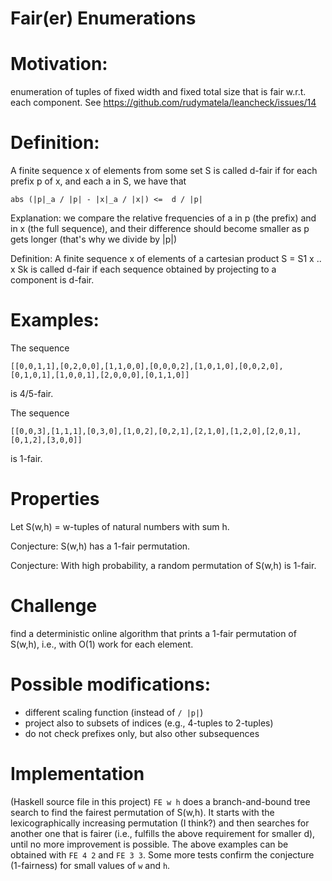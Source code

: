 Fair(er) Enumerations
=====================

# Motivation:

enumeration of tuples of fixed width and fixed total size
that is fair w.r.t. each component.
See https://github.com/rudymatela/leancheck/issues/14

# Definition:

A finite sequence  x  of elements from some set S
is called  d-fair  if for each prefix  p  of  x,
and each  a in  S, we have that

    abs (|p|_a / |p| - |x|_a / |x|) <=  d / |p|

Explanation: we compare the relative frequencies of  a
in  p (the prefix) and in  x (the full sequence),
and their difference should become smaller as  p  gets longer
(that's why we divide by |p|)

Definition: A finite sequence  x  of elements of  a cartesian product
S = S1 x .. x Sk  is called  d-fair  if each sequence obtained
by projecting to a component is  d-fair.

# Examples:

The sequence

    [[0,0,1,1],[0,2,0,0],[1,1,0,0],[0,0,0,2],[1,0,1,0],[0,0,2,0],[0,1,0,1],[1,0,0,1],[2,0,0,0],[0,1,1,0]]

is 4/5-fair.

The sequence

    [[0,0,3],[1,1,1],[0,3,0],[1,0,2],[0,2,1],[2,1,0],[1,2,0],[2,0,1],[0,1,2],[3,0,0]]

is 1-fair.

# Properties

Let S(w,h) = w-tuples of natural numbers with sum h.

Conjecture: S(w,h) has a 1-fair permutation.

Conjecture: With high probability, a random permutation of S(w,h) is 1-fair.

# Challenge

find a deterministic online algorithm that prints a 1-fair permutation of S(w,h),
i.e., with O(1) work for each element.


# Possible modifications:

* different scaling function (instead of `/ |p|`)
* project also to subsets of indices (e.g., 4-tuples to 2-tuples)
* do not check prefixes only, but also other subsequences

# Implementation

(Haskell source file in this project) `FE w h`
does a branch-and-bound tree search to find the fairest permutation
of S(w,h). It starts with the lexicographically increasing permutation (I think?)
and then searches for another one that is fairer (i.e., fulfills the
above requirement for smaller  d), until no more improvement is possible.
The above examples can be obtained with `FE 4 2` and `FE 3 3`.
Some more tests confirm the conjecture (1-fairness) for small values of `w` and `h`.
